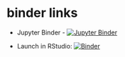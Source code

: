 # binder links
* Jupyter Binder - [![Jupyter Binder](https://mybinder.org/badge_logo.svg)](https://mybinder.org/v2/gh/Hemasivakumar89/R-machine-learning-assignment/main?urlpath=lab)
 - Launch in RStudio: [![Binder](http://mybinder.org/badge.svg)](http://mybinder.org/v2/gh/Hemasivakumar89/R-machine-learning-assignment/main?urlpath=rstudio)


